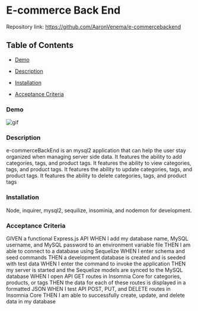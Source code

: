 # E-commerce Back End 
Repository link: https://github.com/AaronVenema/e-commercebackend
## Table of Contents
* [Demo](#Demo)

* [Description](#Description)

* [Installation](#Installation)

* [Acceptance Criteria](#Acceptance-Criteria)

### Demo
![gif](https://github.com/AaronVenema/e-commercebackend/blob/main/demo/demoGif.gif)

### Description
e-commerceBackEnd is an mysql2 application that can help the user stay organized when managing server side data. It features the ability to add categories, tags, and product tags. It features the ability to view categories, tags, and product tags. It features the ability to update categories, tags, and product tags. It features the ability to delete categories, tags, and product tags 

### Installation
Node, inquirer, mysql2, sequilize, insominia, and nodemon for development. 


### Acceptance Criteria
GIVEN a functional Express.js API
WHEN I add my database name, MySQL username, and MySQL password to an environment variable file
THEN I am able to connect to a database using Sequelize
WHEN I enter schema and seed commands
THEN a development database is created and is seeded with test data
WHEN I enter the command to invoke the application
THEN my server is started and the Sequelize models are synced to the MySQL database
WHEN I open API GET routes in Insomnia Core for categories, products, or tags
THEN the data for each of these routes is displayed in a formatted JSON
WHEN I test API POST, PUT, and DELETE routes in Insomnia Core
THEN I am able to successfully create, update, and delete data in my database
